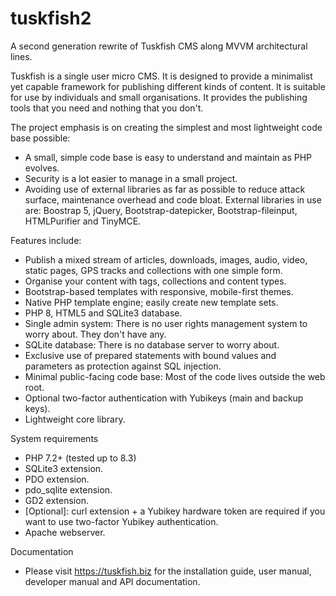 # tuskfish2
A second generation rewrite of Tuskfish CMS along MVVM architectural lines.

Tuskfish is a single user micro CMS. It is designed to provide a minimalist yet capable framework for
publishing different kinds of content. It is suitable for use by individuals and small
organisations. It provides the publishing tools that you need and nothing that you don't.

The project emphasis is on creating the simplest and most lightweight code base possible:
* A small, simple code base is easy to understand and maintain as PHP evolves.
* Security is a lot easier to manage in a small project.
* Avoiding use of external libraries as far as possible to reduce attack surface, maintenance overhead
  and code bloat. External libraries in use are: Boostrap 5, jQuery, Bootstrap-datepicker,
  Bootstrap-fileinput, HTMLPurifier and TinyMCE.

Features include:
* Publish a mixed stream of articles, downloads, images, audio, video, static pages, GPS tracks and collections with one simple form.
* Organise your content with tags, collections and content types.
* Bootstrap-based templates with responsive, mobile-first themes.
* Native PHP template engine; easily create new template sets.
* PHP 8, HTML5 and SQLite3 database.
* Single admin system: There is no user rights management system to worry about. They don't have any.
* SQLite database: There is no database server to worry about.
* Exclusive use of prepared statements with bound values and parameters as protection against SQL injection.
* Minimal public-facing code base: Most of the code lives outside the web root.
* Optional two-factor authentication with Yubikeys (main and backup keys).
* Lightweight core library.

System requirements
* PHP 7.2+ (tested up to 8.3)
* SQLite3 extension.
* PDO extension.
* pdo_sqlite extension.
* GD2 extension.
* [Optional]: curl extension + a Yubikey hardware token are required if you want to use two-factor Yubikey authentication.
* Apache webserver.

Documentation
* Please visit https://tuskfish.biz for the installation guide, user manual, developer manual and API documentation.
